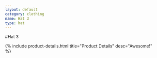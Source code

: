 ```yaml
---
layout: default
category: clothing
name: Hat 3
type: hat
---
```


#Hat 3

{% include product-details.html title="Product Details" desc="Awesome!" %}